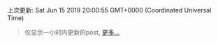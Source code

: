 
  
 上次更新: Sat Jun 15 2019 20:00:55 GMT+0000 (Coordinated Universal Time) 

 > 仅显示一小时内更新的post, [更多...](screenshots/)
  